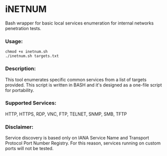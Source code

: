# iNETNUM
Bash wrapper for basic local services enumeration for internal networks penetration tests.

### Usage: 
`chmod +x inetnum.sh`    
`./inetnum.sh targets.txt`  

### Description:
This tool enumerates specific common services from a list of targets provided.
This script is written in BASH and it's designed as a one-file script for portability.

### Supported Services:
HTTP, HTTPS, RDP, VNC, FTP, TELNET, SNMP, SMB, TFTP

### Disclaimer: 
Service discovery is based only on IANA Service Name and Transport Protocol Port Number Registry.
For this reason, services running on custom ports will not be tested.

